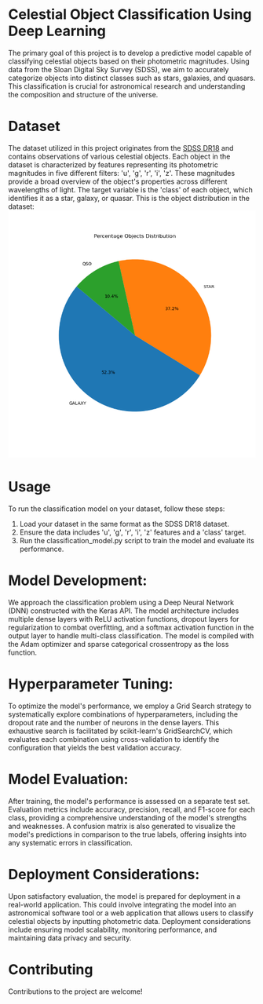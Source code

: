 # Celestial Object Classification Using Deep Learning

The primary goal of this project is to develop a predictive model capable of classifying celestial objects based on their photometric magnitudes. Using data from the Sloan Digital Sky Survey (SDSS), we aim to accurately categorize objects into distinct classes such as stars, galaxies, and quasars. This classification is crucial for astronomical research and understanding the composition and structure of the universe.

# Dataset
The dataset utilized in this project originates from the [SDSS DR18](https://www.sdss.org) and contains observations of various celestial objects. Each object in the dataset is characterized by features representing its photometric magnitudes in five different filters: 'u', 'g', 'r', 'i', 'z'. These magnitudes provide a broad overview of the object's properties across different wavelengths of light. The target variable is the 'class' of each object, which identifies it as a star, galaxy, or quasar.
This is the object distribution in the dataset:
![](https://github.com/giuseppeHet/AstronomicObjectDetection/blob/main/4.png)


# Usage
To run the classification model on your dataset, follow these steps:
1. Load your dataset in the same format as the SDSS DR18 dataset.
2. Ensure the data includes 'u', 'g', 'r', 'i', 'z' features and a 'class' target.
3. Run the classification_model.py script to train the model and evaluate its performance.

# Model Development:
We approach the classification problem using a Deep Neural Network (DNN) constructed with the Keras API. The model architecture includes multiple dense layers with ReLU activation functions, dropout layers for regularization to combat overfitting, and a softmax activation function in the output layer to handle multi-class classification. The model is compiled with the Adam optimizer and sparse categorical crossentropy as the loss function.

# Hyperparameter Tuning:
To optimize the model's performance, we employ a Grid Search strategy to systematically explore combinations of hyperparameters, including the dropout rate and the number of neurons in the dense layers. This exhaustive search is facilitated by scikit-learn's GridSearchCV, which evaluates each combination using cross-validation to identify the configuration that yields the best validation accuracy.

# Model Evaluation:
After training, the model's performance is assessed on a separate test set. Evaluation metrics include accuracy, precision, recall, and F1-score for each class, providing a comprehensive understanding of the model's strengths and weaknesses. A confusion matrix is also generated to visualize the model's predictions in comparison to the true labels, offering insights into any systematic errors in classification.

# Deployment Considerations:
Upon satisfactory evaluation, the model is prepared for deployment in a real-world application. This could involve integrating the model into an astronomical software tool or a web application that allows users to classify celestial objects by inputting photometric data. Deployment considerations include ensuring model scalability, monitoring performance, and maintaining data privacy and security.

# Contributing
Contributions to the project are welcome! 


